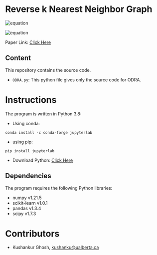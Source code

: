 # Reverse k Nearest Neighbor Graph

![equation](https://latex.codecogs.com/svg.image?kNN_{k}&space;\left(q\right)&space;=&space;o&space;\in&space;D&space;|&space;d&space;\left(q,o\right)&space;&space;<&space;d&space;\left(q,\hat{o}\right)&space;\forall&space;&space;\hat{o}&space;&space;\in&space;D&space;&space;)

![equation](https://latex.codecogs.com/svg.image?RkNN_{k}\left&space;(&space;q&space;\right&space;)&space;=&space;p\in&space;D&space;|&space;q&space;\in&space;kNN_{k}\left(p\right))


Paper Link: [Click Here](https://link.springer.com/article/10.1007/s10586-020-03136-9)

## Content

This repository contains the source code.

  * `ODRA.py`: This python file gives only the source code for ODRA.
  
# Instructions
The program is written in Python 3.8:
* Using conda:
```
conda install -c conda-forge jupyterlab
```
* using pip:
```
pip install jupyterlab
```
* Download Python: [Click Here](https://www.python.org/downloads/)

## Dependencies
The program requires the following Python libraries:
* numpy v1.21.5
* scikit-learn v1.0.1
* pandas v1.3.4
* scipy v1.7.3

# Contributors

* Kushankur Ghosh, [kushanku@ualberta.ca](mailto:kushanku@ualberta.ca)

